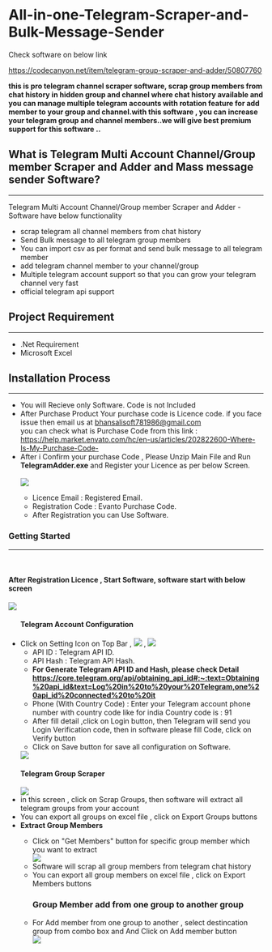 
# All-in-one-Telegram-Scraper-and-Bulk-Message-Sender

Check software on below link

https://codecanyon.net/item/telegram-group-scraper-and-adder/50807760

<p><strong>this is pro telegram channel scraper software, scrap  group members from chat history in hidden group and channel where chat history available  and you can manage multiple telegram accounts  with rotation feature for add  member to your group and channel.with this software , you can increase your telegram group and channel members..we will give best premium support for this software ..</strong> </p>
 <p>
	 <div class="page-header">
  <h2>What is Telegram Multi Account Channel/Group member Scraper and Adder and Mass message  sender Software?</h2>
            <hr class="notop">
         <p>
               Telegram Multi Account Channel/Group member Scraper and Adder  - Software have below functionality
                <ul>
				      <li> scrap telegram  all channel members from chat history </li>
 <li> Send Bulk message to all telegram group members </li>
      <li>You can import csv as per format and send bulk message to all telegram member</li>
				   <li> add telegram channel member to your channel/group</li>
           <li>  Multiple telegram account support so that you can grow your telegram channel very fast</li>
			<li> official telegram api support</li>
                </ul>
         </p>
			</div>
			 <div class="page-header">
                <h2>Project Requirement </h2>
                <hr class="notop">
				<ul>
                <li>.Net Requirement</li>
				<li>Microsoft Excel</li>
            </ul>
            </div>
			 <div class="page-header">
                <h2>Installation Process </h2>
                <hr class="notop">
            </div>
            <ul>
			    <li>You will Recieve only Software. Code is not Included</li>
                <li>After Purchase Product Your purchase code is Licence code. if you face issue then email us at <a href="mailto:bhansalisoft781986@gmail.com">bhansalisoft781986@gmail.com</a>
<br/>
                   you can check what is Purchase Code from this link :<a href="https://help.market.envato.com/hc/en-us/articles/202822600-Where-Is-My-Purchase-Code-"> https://help.market.envato.com/hc/en-us/articles/202822600-Where-Is-My-Purchase-Code-</a>
				</li>
	           <li>After i Confirm your purchase Code , Please Unzip Main File and Run <b>TelegramAdder.exe</b> and Register your Licence as per below Screen.</li>
			       <br/>
     			<img src="https://bhansalisoft.com/evantosnap/TelegramMulti/01.png"></img>
			   <ul>
                  <li>Licence Email :   Registered Email.</li>
				  <li>Registration Code :  Evanto Purchase Code.</li>
				   <li>After Registration you can Use Software.</li>
                </ul>
            </ul>
			  <div class="page-header">
                <h3>Getting Started</h3>
                <hr class="notop">
            </div>
            <br>
            <h4>After Registration Licence , Start Software, software start with below screen</h4>
			<img src="https://bhansalisoft.com/evantosnap/TelegramMulti/02.png"></img>
			 <ul>
               <h4>Telegram Account Configuration</h4>
					 <li> Click on Setting Icon on Top Bar ,  	<img src="https://bhansalisoft.com/evantosnap/TelegramMulti/settingicon.png"></img> , 
				 <img src="https://bhansalisoft.com/evantosnap/TelegramMulti/05.png"></img>
				 <ul>
                  <li>API ID :  Telegram API ID.</li>
				  <li>API Hash :  Telegram API Hash.</li>
				  <li>
				  <strong>For Generate Telegram API ID and Hash, please check Detail 
				  <a href="https://core.telegram.org/api/obtaining_api_id#:~:text=Obtaining%20api_id&amp;text=Log%20in%20to%20your%20Telegram,one%20api_id%20connected%20to%20it" target="_blank">https://core.telegram.org/api/obtaining_api_id#:~:text=Obtaining%20api_id&amp;text=Log%20in%20to%20your%20Telegram,one%20api_id%20connected%20to%20it</a></strong> </li>
				  <li>Phone (With Country Code) : Enter your Telegram account phone number with country code like for india  Country code is : 91 </li>
				   <li>After fill detail ,click on Login button, then Telegram will send you Login Verification code, then in software please fill Code, click on Verify button  </li>
				     <li>Click on Save button for save all configuration on Software.</li>
		  </ul>
				    <img src="https://bhansalisoft.com/evantosnap/TelegramMulti/06.png"></img>
				   </li>
			 <h4>Telegram Group Scraper</h4>
			 <img src="https://bhansalisoft.com/evantosnap/TelegramMulti/02.png"></img>
					  <li>in this screen , click on Scrap Groups, then software will extract all telegram groups from your account </li>
					 <li>You can export all groups on excel file , click on Export Groups buttons </li>
					  <li><b>Extract Group Members</b></li>
					   <ul>
					    <li>Click on "Get Members" button for specific group member which you want to extract</li> 
						<img src="https://bhansalisoft.com/evantosnap/TelegramMulti/03.png"></img>
						  <li>Software will scrap all group members from telegram chat history </li>
						 <li>You can export all group members on excel file , click on Export Members buttons </li>
						   <h3>Group Member add from one group to another group</h3>
						  <li>For Add member from one group to another , select destincation group from combo box and And Click on Add member button </li>
						 <img src="https://bhansalisoft.com/evantosnap/TelegramMulti/04.png"></img>
					   </ul>
                </ul>
				  
				  
				
